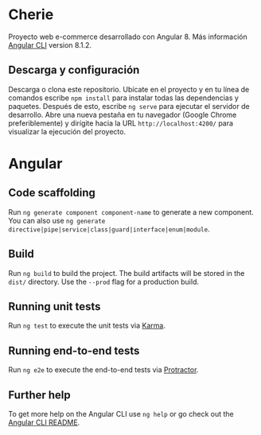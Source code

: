 # Cherie

Proyecto web e-commerce desarrollado con Angular 8. 
Más información [Angular CLI](https://github.com/angular/angular-cli) version 8.1.2.

## Descarga y configuración

Descarga o clona este repositorio. Ubícate en el proyecto y en tu línea de comandos escribe `npm install` para instalar todas las dependencias y paquetes. Después de esto, escribe `ng serve` para ejecutar el servidor de desarrollo. Abre una nueva pestaña en tu navegador (Google Chrome preferiblemente) y dirígite hacia la URL `http://localhost:4200/` para visualizar la ejecución del proyecto.

# Angular

## Code scaffolding

Run `ng generate component component-name` to generate a new component. You can also use `ng generate directive|pipe|service|class|guard|interface|enum|module`.

## Build

Run `ng build` to build the project. The build artifacts will be stored in the `dist/` directory. Use the `--prod` flag for a production build.

## Running unit tests

Run `ng test` to execute the unit tests via [Karma](https://karma-runner.github.io).

## Running end-to-end tests

Run `ng e2e` to execute the end-to-end tests via [Protractor](http://www.protractortest.org/).

## Further help

To get more help on the Angular CLI use `ng help` or go check out the [Angular CLI README](https://github.com/angular/angular-cli/blob/master/README.md).
